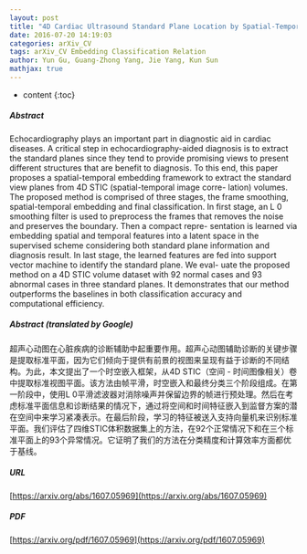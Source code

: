 ```yaml
---
layout: post
title: "4D Cardiac Ultrasound Standard Plane Location by Spatial-Temporal Correlation"
date: 2016-07-20 14:19:03
categories: arXiv_CV
tags: arXiv_CV Embedding Classification Relation
author: Yun Gu, Guang-Zhong Yang, Jie Yang, Kun Sun
mathjax: true
---
```


* content
{:toc}

##### Abstract
Echocardiography plays an important part in diagnostic aid in cardiac diseases. A critical step in echocardiography-aided diagnosis is to extract the standard planes since they tend to provide promising views to present different structures that are benefit to diagnosis. To this end, this paper proposes a spatial-temporal embedding framework to extract the standard view planes from 4D STIC (spatial-temporal image corre- lation) volumes. The proposed method is comprised of three stages, the frame smoothing, spatial-temporal embedding and final classification. In first stage, an L 0 smoothing filter is used to preprocess the frames that removes the noise and preserves the boundary. Then a compact repre- sentation is learned via embedding spatial and temporal features into a latent space in the supervised scheme considering both standard plane information and diagnosis result. In last stage, the learned features are fed into support vector machine to identify the standard plane. We eval- uate the proposed method on a 4D STIC volume dataset with 92 normal cases and 93 abnormal cases in three standard planes. It demonstrates that our method outperforms the baselines in both classification accuracy and computational efficiency.

##### Abstract (translated by Google)
超声心动图在心脏疾病的诊断辅助中起重要作用。超声心动图辅助诊断的关键步骤是提取标准平面，因为它们倾向于提供有前景的视图来呈现有益于诊断的不同结构。为此，本文提出了一个时空嵌入框架，从4D STIC（空间 - 时间图像相关）卷中提取标准视图平面。该方法由帧平滑，时空嵌入和最终分类三个阶段组成。在第一阶段中，使用L 0平滑滤波器对消除噪声并保留边界的帧进行预处理。然后在考虑标准平面信息和诊断结果的情况下，通过将空间和时间特征嵌入到监督方案的潜在空间中来学习紧凑表示。在最后阶段，学习的特征被送入支持向量机来识别标准平面。我们评估了四维STIC体积数据集上的方法，在92个正常情况下和在三个标准平面上的93个异常情况。它证明了我们的方法在分类精度和计算效率方面都优于基线。

##### URL
[https://arxiv.org/abs/1607.05969](https://arxiv.org/abs/1607.05969)

##### PDF
[https://arxiv.org/pdf/1607.05969](https://arxiv.org/pdf/1607.05969)

